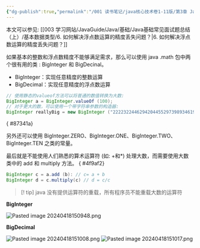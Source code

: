 ```yaml
---
{"dg-publish":true,"permalink":"/001 读书笔记/java核心技术卷1-11版/第3章 Java的基本程序设计结构/3.9 大数/3.9 大数/","dgPassFrontmatter":true,"created":"2024-04-18T14:58:03.054+08:00","updated":"2024-06-01T10:44:40.913+08:00"}
---
```


本文可以参见: [[003 学习网站/JavaGuide/Java/基础/Java基础常见面试题总结（上）/基本数据类型/6. 如何解决浮点数运算的精度丢失问题？\|6. 如何解决浮点数运算的精度丢失问题？]]

如果基本的整数和浮点数精度不能够满足需求，那么可以使用 java .math 包中两个很有用的类 : BigInteger 和 BigDecinal。

- BigInteger：实现任意精度的整数运算
- BigDecimal：实现任意精度的浮点数运算

```java
// 使用静态的valueof方法可以将普通的数值转换为大数:
BigInteger a = BigInteger.valueOf (100);
// 对于更大的数，可以使用一个带字符串参数的构造器:
BigInteger reallyBig = new BigInteger ("222232244629420445529739893461909967206666939096499764990979600");
```
{ #87341a}


另外还可以使用 BigInteger.ZERO、BigInteger.ONE、BigInteger.TWO、BigInteger.TEN 之类的常量。

最后就是不能使用人们熟悉的算术运算符 (如: +和*) 处理大数，而需要使用大数类中的 add 和 multiply 方法。
{ #4f9af2}


```java
BigInteger c = a.add (b): // c= a + b
BigInteger d = c.multiply(c) // d = c/c
```

>[! tip] java 没有提供运算符的重载，所有程序员不能重载大数的运算符

**BigInteger**

![Pasted image 20240418150948.png](/img/user/$/$Sys999%20Attachment/Pasted%20image%2020240418150948.png)

**BigDecimal**

![Pasted image 20240418151008.png](/img/user/$/$Sys999%20Attachment/Pasted%20image%2020240418151008.png)
![Pasted image 20240418151017.png](/img/user/$/$Sys999%20Attachment/Pasted%20image%2020240418151017.png)